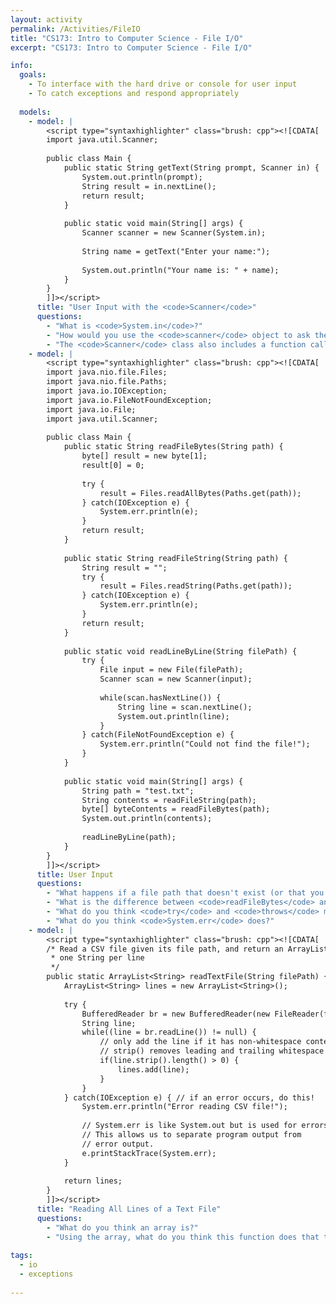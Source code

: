 ```yaml
---
layout: activity
permalink: /Activities/FileIO
title: "CS173: Intro to Computer Science - File I/O"
excerpt: "CS173: Intro to Computer Science - File I/O"

info:
  goals: 
    - To interface with the hard drive or console for user input
    - To catch exceptions and respond appropriately
    
  models:
    - model: |
        <script type="syntaxhighlighter" class="brush: cpp"><![CDATA[
        import java.util.Scanner;
        
        public class Main {            
            public static String getText(String prompt, Scanner in) {
                System.out.println(prompt);
                String result = in.nextLine();
                return result;
            }
            
            public static void main(String[] args) {
                Scanner scanner = new Scanner(System.in);
                
                String name = getText("Enter your name:");
                
                System.out.println("Your name is: " + name);
            }
        }
        ]]></script>          
      title: "User Input with the <code>Scanner</code>"
      questions:
        - "What is <code>System.in</code>?"
        - "How would you use the <code>scanner</code> object to ask the user to enter their grade in the class; keep asking them to enter their grade until it is an A, B, C, D, or F."
        - "The <code>Scanner</code> class also includes a function called <code>nextInt</code> which returns a numeric value from the user.  Write a program to ask the user to pick a number from 1 to 10 (again, keep prompting them until the value is within this range)!"
    - model: |
        <script type="syntaxhighlighter" class="brush: cpp"><![CDATA[
        import java.nio.file.Files;
        import java.nio.file.Paths;
        import java.io.IOException;
        import java.io.FileNotFoundException;
        import java.io.File;
        import java.util.Scanner;
        
        public class Main {  
            public static String readFileBytes(String path) {
                byte[] result = new byte[1];
                result[0] = 0;
                
                try {
                    result = Files.readAllBytes(Paths.get(path));
                } catch(IOException e) {
                    System.err.println(e);
                }
                return result;
            }
            
            public static String readFileString(String path) {
                String result = "";
                try {
                    result = Files.readString(Paths.get(path));
                } catch(IOException e) {
                    System.err.println(e);
                }
                return result;
            }
            
            public static void readLineByLine(String filePath) {
                try {
                    File input = new File(filePath);
                    Scanner scan = new Scanner(input);
                    
                    while(scan.hasNextLine()) {
                        String line = scan.nextLine();
                        System.out.println(line);
                    }
                } catch(FileNotFoundException e) {
                    System.err.println("Could not find the file!");
                }            
            }
            
            public static void main(String[] args) {
                String path = "test.txt";
                String contents = readFileString(path);
                byte[] byteContents = readFileBytes(path);
                System.out.println(contents);
                
                readLineByLine(path);
            }
        }
        ]]></script>          
      title: User Input
      questions:
        - "What happens if a file path that doesn't exist (or that you don't have permission to open) is passed to <code>readFileString</code> or <code>readFileBytes</code>?"
        - "What is the difference between <code>readFileBytes</code> and <code>readFileString</code>?"
        - "What do you think <code>try</code> and <code>throws</code> mean?"
        - "What do you think <code>System.err</code> does?"
    - model: |
        <script type="syntaxhighlighter" class="brush: cpp"><![CDATA[
        /* Read a CSV file given its file path, and return an ArrayList of Strings, 
         * one String per line 
         */
        public static ArrayList<String> readTextFile(String filePath) {
            ArrayList<String> lines = new ArrayList<String>();
            
            try {
                BufferedReader br = new BufferedReader(new FileReader(filePath));
                String line;
                while((line = br.readLine()) != null) {
                    // only add the line if it has non-whitespace content
                    // strip() removes leading and trailing whitespace
                    if(line.strip().length() > 0) { 
                        lines.add(line);
                    }
                }
            } catch(IOException e) { // if an error occurs, do this!
                System.err.println("Error reading CSV file!");
                
                // System.err is like System.out but is used for errors
                // This allows us to separate program output from 
                // error output.
                e.printStackTrace(System.err);
            }
            
            return lines;
        }
        ]]></script>          
      title: "Reading All Lines of a Text File"
      questions:
        - "What do you think an array is?"
        - "Using the array, what do you think this function does that the <code>readLineByLine</code> function above does not do?"
        
tags:
  - io
  - exceptions
  
---
```



